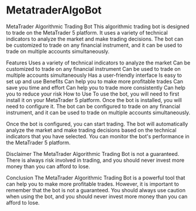 # MetatraderAlgoBot

MetaTrader Algorithmic Trading Bot
This algorithmic trading bot is designed to trade on the MetaTrader 5 platform. It uses a variety of technical indicators to analyze the market and make trading decisions. The bot can be customized to trade on any financial instrument, and it can be used to trade on multiple accounts simultaneously.

Features
Uses a variety of technical indicators to analyze the market
Can be customized to trade on any financial instrument
Can be used to trade on multiple accounts simultaneously
Has a user-friendly interface
Is easy to set up and use
Benefits
Can help you to make more profitable trades
Can save you time and effort
Can help you to trade more consistently
Can help you to reduce your risk
How to Use
To use the bot, you will need to first install it on your MetaTrader 5 platform. Once the bot is installed, you will need to configure it. The bot can be configured to trade on any financial instrument, and it can be used to trade on multiple accounts simultaneously.

Once the bot is configured, you can start trading. The bot will automatically analyze the market and make trading decisions based on the technical indicators that you have selected. You can monitor the bot's performance in the MetaTrader 5 platform.

Disclaimer
The MetaTrader Algorithmic Trading Bot is not a guaranteed. There is always risk involved in trading, and you should never invest more money than you can afford to lose.

Conclusion
The MetaTrader Algorithmic Trading Bot is a powerful tool that can help you to make more profitable trades. However, it is important to remember that the bot is not a guaranteed. You should always use caution when using the bot, and you should never invest more money than you can afford to lose.

